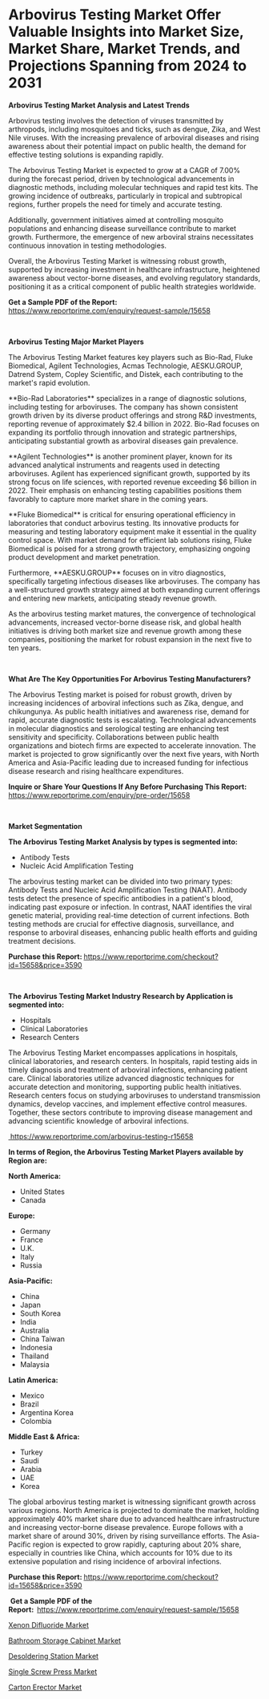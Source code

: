 <p><h1>Arbovirus Testing Market Offer Valuable Insights into Market Size, Market Share, Market Trends, and Projections Spanning from 2024 to 2031</h1></p><p><strong>Arbovirus Testing Market Analysis and Latest Trends</strong></p>
<p><p>Arbovirus testing involves the detection of viruses transmitted by arthropods, including mosquitoes and ticks, such as dengue, Zika, and West Nile viruses. With the increasing prevalence of arboviral diseases and rising awareness about their potential impact on public health, the demand for effective testing solutions is expanding rapidly. </p><p>The Arbovirus Testing Market is expected to grow at a CAGR of 7.00% during the forecast period, driven by technological advancements in diagnostic methods, including molecular techniques and rapid test kits. The growing incidence of outbreaks, particularly in tropical and subtropical regions, further propels the need for timely and accurate testing. </p><p>Additionally, government initiatives aimed at controlling mosquito populations and enhancing disease surveillance contribute to market growth. Furthermore, the emergence of new arboviral strains necessitates continuous innovation in testing methodologies. </p><p>Overall, the Arbovirus Testing Market is witnessing robust growth, supported by increasing investment in healthcare infrastructure, heightened awareness about vector-borne diseases, and evolving regulatory standards, positioning it as a critical component of public health strategies worldwide.</p></p>
<p><strong>Get a Sample PDF of the Report:&nbsp;</strong> <a href="https://www.reportprime.com/enquiry/request-sample/15658?utm_campaign=99&utm_medium=2&utm_source=Github&utm_content=ia&utm_term=30112024&utm_id=arbovirus-testing">https://www.reportprime.com/enquiry/request-sample/15658</a></p>
<p>&nbsp;</p>
<p><strong>Arbovirus Testing Major Market Players</strong></p>
<p><p>The Arbovirus Testing Market features key players such as Bio-Rad, Fluke Biomedical, Agilent Technologies, Acmas Technologie, AESKU.GROUP, Datrend System, Copley Scientific, and Distek, each contributing to the market's rapid evolution. </p><p>**Bio-Rad Laboratories** specializes in a range of diagnostic solutions, including testing for arboviruses. The company has shown consistent growth driven by its diverse product offerings and strong R&D investments, reporting revenue of approximately $2.4 billion in 2022. Bio-Rad focuses on expanding its portfolio through innovation and strategic partnerships, anticipating substantial growth as arboviral diseases gain prevalence.</p><p>**Agilent Technologies** is another prominent player, known for its advanced analytical instruments and reagents used in detecting arboviruses. Agilent has experienced significant growth, supported by its strong focus on life sciences, with reported revenue exceeding $6 billion in 2022. Their emphasis on enhancing testing capabilities positions them favorably to capture more market share in the coming years.</p><p>**Fluke Biomedical** is critical for ensuring operational efficiency in laboratories that conduct arbovirus testing. Its innovative products for measuring and testing laboratory equipment make it essential in the quality control space. With market demand for efficient lab solutions rising, Fluke Biomedical is poised for a strong growth trajectory, emphasizing ongoing product development and market penetration.</p><p>Furthermore, **AESKU.GROUP** focuses on in vitro diagnostics, specifically targeting infectious diseases like arboviruses. The company has a well-structured growth strategy aimed at both expanding current offerings and entering new markets, anticipating steady revenue growth.</p><p>As the arbovirus testing market matures, the convergence of technological advancements, increased vector-borne disease risk, and global health initiatives is driving both market size and revenue growth among these companies, positioning the market for robust expansion in the next five to ten years.</p></p>
<p>&nbsp;</p>
<p><strong>What Are The Key Opportunities For Arbovirus Testing Manufacturers?</strong></p>
<p><p>The Arbovirus Testing market is poised for robust growth, driven by increasing incidences of arboviral infections such as Zika, dengue, and chikungunya. As public health initiatives and awareness rise, demand for rapid, accurate diagnostic tests is escalating. Technological advancements in molecular diagnostics and serological testing are enhancing test sensitivity and specificity. Collaborations between public health organizations and biotech firms are expected to accelerate innovation. The market is projected to grow significantly over the next five years, with North America and Asia-Pacific leading due to increased funding for infectious disease research and rising healthcare expenditures.</p></p>
<p><strong>Inquire or Share Your Questions If Any Before Purchasing This Report:</strong> <a href="https://www.reportprime.com/enquiry/pre-order/15658?utm_campaign=99&utm_medium=2&utm_source=Github&utm_content=ia&utm_term=30112024&utm_id=arbovirus-testing">https://www.reportprime.com/enquiry/pre-order/15658</a></p>
<p>&nbsp;</p>
<p><strong>Market Segmentation</strong></p>
<p><strong>The Arbovirus Testing Market Analysis by types is segmented into:</strong></p>
<p><ul><li>Antibody Tests</li><li>Nucleic Acid Amplification Testing</li></ul></p>
<p><p>The arbovirus testing market can be divided into two primary types: Antibody Tests and Nucleic Acid Amplification Testing (NAAT). Antibody tests detect the presence of specific antibodies in a patient's blood, indicating past exposure or infection. In contrast, NAAT identifies the viral genetic material, providing real-time detection of current infections. Both testing methods are crucial for effective diagnosis, surveillance, and response to arboviral diseases, enhancing public health efforts and guiding treatment decisions.</p></p>
<p><strong>Purchase this Report:&nbsp;</strong><a href="https://www.reportprime.com/checkout?id=15658&price=3590&utm_campaign=99&utm_medium=2&utm_source=Github&utm_content=ia&utm_term=30112024&utm_id=arbovirus-testing">https://www.reportprime.com/checkout?id=15658&price=3590</a></p>
<p>&nbsp;</p>
<p><strong>The Arbovirus Testing Market Industry Research by Application is segmented into:</strong></p>
<p><ul><li>Hospitals</li><li>Clinical Laboratories</li><li>Research Centers</li></ul></p>
<p><p>The Arbovirus Testing Market encompasses applications in hospitals, clinical laboratories, and research centers. In hospitals, rapid testing aids in timely diagnosis and treatment of arboviral infections, enhancing patient care. Clinical laboratories utilize advanced diagnostic techniques for accurate detection and monitoring, supporting public health initiatives. Research centers focus on studying arboviruses to understand transmission dynamics, develop vaccines, and implement effective control measures. Together, these sectors contribute to improving disease management and advancing scientific knowledge of arboviral infections.</p></p>
<p><a href="https://www.reportprime.com/arbovirus-testing-r15658?utm_campaign=99&utm_medium=2&utm_source=Github&utm_content=ia&utm_term=30112024&utm_id=arbovirus-testing">&nbsp;https://www.reportprime.com/arbovirus-testing-r15658</a></p>
<p><strong>In terms of Region, the Arbovirus Testing Market Players available by Region are:</strong></p>
<p>
    <p> <strong> North America: </strong>
        <ul>
            <li>United States</li>
            <li>Canada</li>
        </ul>
        </p> 
    <p> <strong> Europe: </strong>
        <ul>
            <li>Germany</li>
            <li>France</li>
            <li>U.K.</li>
            <li>Italy</li>
            <li>Russia</li>
        </ul>
        </p> 
    <p> <strong> Asia-Pacific: </strong>
        <ul>
            <li>China</li>
            <li>Japan</li>
            <li>South Korea</li>
            <li>India</li>
            <li>Australia</li>
            <li>China Taiwan</li>
            <li>Indonesia</li>
            <li>Thailand</li>
            <li>Malaysia</li>
        </ul>
        </p> 
    <p> <strong> Latin America: </strong>
        <ul>
            <li>Mexico</li>
            <li>Brazil</li>
            <li>Argentina Korea</li>
            <li>Colombia</li>
        </ul>
        </p> 
    <p> <strong> Middle East & Africa: </strong>
        <ul>
            <li>Turkey</li>
            <li>Saudi</li>
            <li>Arabia</li>
            <li>UAE</li>
            <li>Korea</li>
        </ul>
    </p>
    </p>
<p><p>The global arbovirus testing market is witnessing significant growth across various regions. North America is projected to dominate the market, holding approximately 40% market share due to advanced healthcare infrastructure and increasing vector-borne disease prevalence. Europe follows with a market share of around 30%, driven by rising surveillance efforts. The Asia-Pacific region is expected to grow rapidly, capturing about 20% share, especially in countries like China, which accounts for 10% due to its extensive population and rising incidence of arboviral infections.</p></p>
<p><strong>Purchase this Report: </strong><a href="https://www.reportprime.com/checkout?id=15658&price=3590&utm_campaign=99&utm_medium=2&utm_source=Github&utm_content=ia&utm_term=30112024&utm_id=arbovirus-testing">https://www.reportprime.com/checkout?id=15658&price=3590</a></p>
<p>&nbsp;<strong>Get a Sample PDF of the Report:&nbsp;&nbsp;</strong><a href="https://www.reportprime.com/enquiry/request-sample/15658?utm_campaign=99&utm_medium=2&utm_source=Github&utm_content=ia&utm_term=30112024&utm_id=arbovirus-testing">https://www.reportprime.com/enquiry/request-sample/15658</a></p>
<p><strong></strong></p>
<p><p><a href="https://issuu.com/reportprime-2/docs/xenon-difluoride-market-size-2030.pptx?utm_campaign=99&utm_medium=2&utm_source=Github&utm_content=ia&utm_term=30112024&utm_id=arbovirus-testing">Xenon Difluoride Market</a></p><p><a href="https://issuu.com/reportprime-2/docs/bathroom-storage-cabinet-market-size-2030.pptx?utm_campaign=99&utm_medium=2&utm_source=Github&utm_content=ia&utm_term=30112024&utm_id=arbovirus-testing">Bathroom Storage Cabinet Market</a></p><p><a href="https://www.linkedin.com/pulse/revenue-growth-desoldering-station-market-54-cagr-from-5mpjc?utm_campaign=99&utm_medium=2&utm_source=Github&utm_content=ia&utm_term=30112024&utm_id=arbovirus-testing">Desoldering Station Market</a></p><p><a href="https://www.linkedin.com/pulse/projected-cagr-56-report-single-screw-press-market-analysis-wzv8c?utm_campaign=99&utm_medium=2&utm_source=Github&utm_content=ia&utm_term=30112024&utm_id=arbovirus-testing">Single Screw Press Market</a></p><p><a href="https://www.linkedin.com/pulse/carton-erector-market-dynamics-application-types-emerging-yntpe?utm_campaign=99&utm_medium=2&utm_source=Github&utm_content=ia&utm_term=30112024&utm_id=arbovirus-testing">Carton Erector Market</a></p></p>